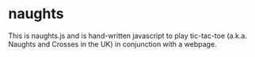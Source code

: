 naughts
=======
This is naughts.js and is hand-written javascript to play tic-tac-toe (a.k.a. Naughts and Crosses in the UK) in conjunction with a webpage.
